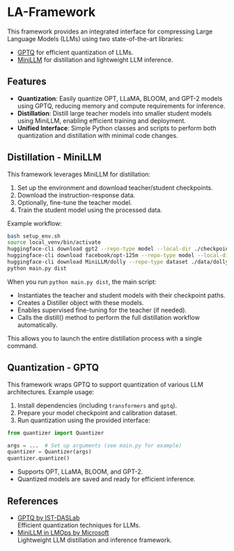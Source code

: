 # LA-Framework

This framework provides an integrated interface for compressing Large Language Models (LLMs) using two state-of-the-art libraries:

- [GPTQ](https://github.com/IST-DASLab/gptq) for efficient quantization of LLMs.
- [MiniLLM](https://github.com/microsoft/LMOps/tree/main/minillm) for distillation and lightweight LLM inference.

## Features

- **Quantization**: Easily quantize OPT, LLaMA, BLOOM, and GPT-2 models using GPTQ, reducing memory and compute requirements for inference.
- **Distillation**: Distill large teacher models into smaller student models using MiniLLM, enabling efficient training and deployment.
- **Unified Interface**: Simple Python classes and scripts to perform both quantization and distillation with minimal code changes.

## Distillation - MiniLLM

This framework leverages MiniLLM for distillation:

1. Set up the environment and download teacher/student checkpoints.
2. Download the instruction-response data.
3. Optionally, fine-tune the teacher model.
4. Train the student model using the processed data.

Example workflow:

```bash
bash setup_env.sh
source local_venv/bin/activate
huggingface-cli download gpt2 --repo-type model --local-dir ./checkpoints/gpt2-base
huggingface-cli download facebook/opt-125m --repo-type model --local-dir ./checkpoints/facebook-125m
huggingface-cli download MiniLLM/dolly --repo-type dataset ./data/dolly/
python main.py dist
```

When you run `python main.py dist`, the main script:
- Instantiates the teacher and student models with their checkpoint paths.
- Creates a Distiller object with these models.
- Enables supervised fine-tuning for the teacher (if needed).
- Calls the distill() method to perform the full distillation workflow automatically.

This allows you to launch the entire distillation process with a single command.

## Quantization - GPTQ

This framework wraps GPTQ to support quantization of various LLM architectures. Example usage:

1. Install dependencies (including `transformers` and `gptq`).
2. Prepare your model checkpoint and calibration dataset.
3. Run quantization using the provided interface:

```python
from quantizer import Quantizer

args = ...  # Set up arguments (see main.py for example)
quantizer = Quantizer(args)
quantizer.quantize()
```

- Supports OPT, LLaMA, BLOOM, and GPT-2.
- Quantized models are saved and ready for efficient inference.

## References

- [GPTQ by IST-DASLab](https://github.com/IST-DASLab/gptq)  
  Efficient quantization techniques for LLMs.
- [MiniLLM in LMOps by Microsoft](https://github.com/microsoft/LMOps/tree/main/minillm)  
  Lightweight LLM distillation and inference framework.